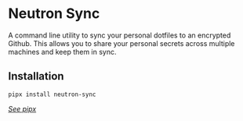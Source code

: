 # Neutron Sync

A command line utility to sync your personal dotfiles to an encrypted Github. This allows you to share your personal secrets across multiple machines and keep them in sync.

## Installation

`pipx install neutron-sync`

*[See pipx](https://pypa.github.io/pipx/)*
